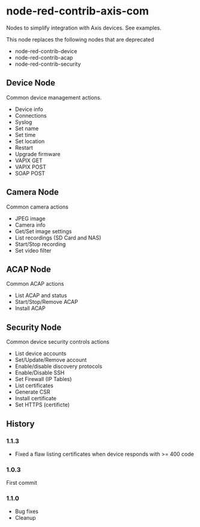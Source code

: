 # node-red-contrib-axis-com

Nodes to simplify integration with Axis devices. See examples.

This node replaces the following nodes that are deprecated
* node-red-contrib-device
* node-red-contrib-acap
* node-red-contrib-security

## Device Node
Common device management actions.
* Device info
* Connections
* Syslog
* Set name
* Set time
* Set location
* Restart
* Upgrade firmware
* VAPIX GET
* VAPIX POST
* SOAP POST

## Camera Node
Common camera actions
* JPEG image
* Camera info
* Get/Set image settings
* List recordings (SD Card and NAS)
* Start/Stop recording
* Set video filter

## ACAP Node
Common ACAP actions
* List ACAP and status
* Start/Stop/Remove ACAP
* Install ACAP

## Security Node
Common device security controls actions
* List device accounts
* Set/Update/Remove account
* Enable/disable discovery protocols
* Enable/Disable SSH
* Set Firewall (IP Tables)
* List certificates
* Generate CSR
* Install certificate
* Set HTTPS (certificte)

## History

### 1.1.3 
- Fixed a flaw listing certificates when device responds with >= 400 code

### 1.0.3 
First commit

### 1.1.0 
- Bug fixes
- Cleanup
